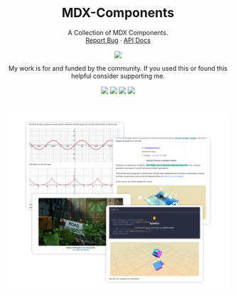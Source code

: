 <br />
<p align="center">
  <h1 align="center">MDX-Components</h1>
  
  <p align="center">
    A Collection of MDX Components.
    <br />
    <a href="https://github.com/FarazzShaikh/mdx-components/issues/new">Report Bug</a>
    ·
    <a href="https://farazzshaikh.github.io/mdx-components/">API Docs</a>
  </p>
  <p align="center">
    <a href="https://www.npmjs.com/package/mdx-components"><img align="center" src="https://img.shields.io/npm/v/mdx-components?color=cc3534&style=for-the-badge" /></a>
  </p>

  <p align="center">
    My work is for and funded by the community. If you used this or found this helpful consider supporting me.
  </p>

  <p align="center">
    <a href="https://farazzshaikh.github.io/glNoise/examples/support.html?via=ETH"><img align="center" src="https://img.shields.io/badge/Ethereum-A6A9AA?style=for-the-badge&logo=ethereum&logoColor=white" /></a>
    <a href="https://farazzshaikh.github.io/glNoise/examples/support.html?via=BTC"><img align="center" src="https://img.shields.io/badge/Bitcoin-000000?style=for-the-badge&logo=bitcoin&logoColor=white" /></a>
    <a href="https://farazzshaikh.github.io/glNoise/examples/support.html?via=DOGE"><img align="center" src="https://img.shields.io/badge/dogecoin-C2A633?style=for-the-badge&logo=dogecoin&logoColor=white" /></a>
     <a href="https://paypal.me/farazzshaikh"><img align="center" src="https://img.shields.io/badge/PayPal-00457C?style=for-the-badge&logo=paypal&logoColor=white" /></a>
  </p>
</p>

<br />
<p align="center">
    <img src="Assets/banner.png"></img>
</p>
<br />

